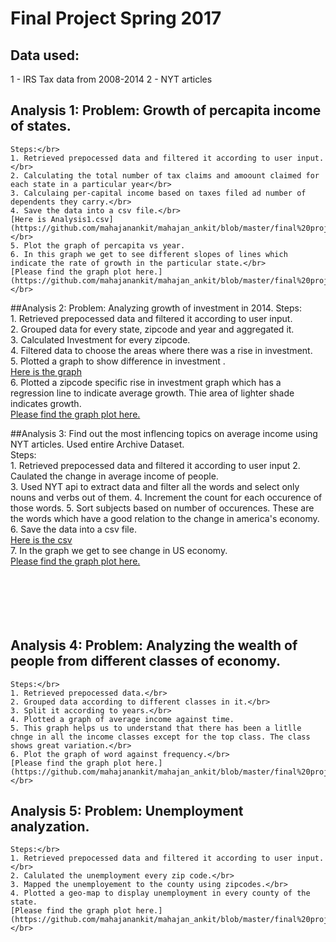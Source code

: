 # Final Project Spring 2017

## Data used:
1 - IRS Tax data from 2008-2014
2 - NYT articles

## Analysis 1: Problem: Growth of percapita income of states.</br>
    Steps:</br>
    1. Retrieved prepocessed data and filtered it according to user input.</br>
    2. Calculating the total number of tax claims and amoount claimed for each state in a particular year</br>
    3. Calculaing per-capital income based on taxes filed ad number of dependents they carry.</br>
    4. Save the data into a csv file.</br>
    [Here is Analysis1.csv](https://github.com/mahajanankit/mahajan_ankit/blob/master/final%20project/analysis/Analysis1%20output/percapita.csv)</br>
    5. Plot the graph of percapita vs year.
    6. In this graph we get to see different slopes of lines which indicate the rate of growth in the particular state.</br>
    [Please find the graph plot here.](https://github.com/mahajanankit/mahajan_ankit/blob/master/final%20project/analysis/Analysis1%20output/graph.png)</br>

##Analysis 2: Problem: Analyzing growth of investment in 2014.
    Steps:</br>
    1. Retrieved prepocessed data and filtered it according to user input.</br>
    2. Grouped data for every state, zipcode and year and aggregated it.</br>
    3. Calculated Investment for every zipcode. </br>
    4. Filtered data to choose the areas where there was a rise in investment.</br>
    5. Plotted a graph to show difference in investment .</br>
    [Here is the graph](https://github.com/mahajanankit/mahajan_ankit/blob/master/final%20project/analysis/Analysis2%20output/year_wise_graph.png)</br>
    6. Plotted a zipcode specific rise in investment graph which has a regression line to indicate average growth. Thie area of lighter shade indicates growth.</br>
    [Please find the graph plot here.](https://github.com/mahajanankit/mahajan_ankit/blob/master/final%20project/analysis/Analysis2%20output/growth_graph.png)</br>

##Analysis 3: Find out the most inflencing topics on average income using NYT articles. Used entire Archive Dataset.</br>
    Steps:</br>
    1. Retrieved prepocessed data and filtered it according to user input
    2. Caulated the change in average income of people.</br>
    3. Used NYT api to extract data and filter all the words and select only nouns and verbs out of them. 
    4. Increment the count for each occurence of those words. 
    5. Sort subjects based on number of occurences. These are the words which have a good relation to the change in america's economy.</br>
    6. Save the data into a csv file.
    </br>[Here is the csv](https://github.com/mahajanankit/mahajan_ankit/blob/master/final%20project/analysis/Analysis3%20output/analysis.csv)</br>
    7. In the graph we get to see change in US economy.</br>
    [Please find the graph plot here.](https://github.com/mahajanankit/mahajan_ankit/blob/final%20project/analysis/Analysis3%20output/graph.png)</br></br></br></br></br></br>
    
## Analysis 4: Problem: Analyzing the wealth of people from different classes of economy.</br>
    Steps:</br>
    1. Retrieved prepocessed data.</br>
    2. Grouped data according to different classes in it.</br>
    3. Split it according to years.</br> 
    4. Plotted a graph of average income against time.
    5. This graph helps us to understand that there has been a litlle chnge in all the income classes except for the top class. The class shows great variation.</br>
    6. Plot the graph of word against frequency.</br>
    [Please find the graph plot here.](https://github.com/mahajanankit/mahajan_ankit/blob/master/final%20project/analysis/Analysis4%20output/graph.png)</br>

## Analysis 5: Problem: Unemployment analyzation.</br>
    Steps:</br>
    1. Retrieved prepocessed data and filtered it according to user input.</br>
    2. Calulated the unemployment every zip code.</br>
    3. Mapped the unemployement to the county using zipcodes.</br> 
    4. Plotted a geo-map to display unemployment in every county of the state.
    [Please find the graph plot here.](https://github.com/mahajanankit/mahajan_ankit/blob/master/final%20project/analysis/Analysis5%20output/map.png)</br>
